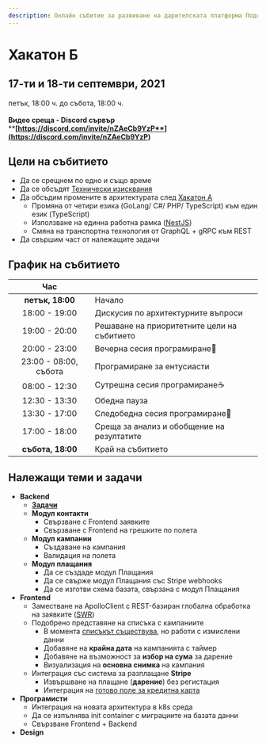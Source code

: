 ```yaml
---
description: Онлайн събитие за развиване на дарителската платформа Подкрепи.бг
---
```


# Хакатон Б

## 17-ти и 18-ти  септември, 2021

петък, 18:00 ч. до събота, 18:00 ч.\
\
**Видео среща - Discord сървър**\
****[**https://discord.com/invite/nZAeCb9YzP**](https://discord.com/invite/nZAeCb9YzP)****

## Цели на събитието

* Да се срещнем по едно и също време
* Да се обсъдят [Технически изисквания](../architecture/api.md)
* Да обсъдим промените в архитектурата след [Хакатон А](hackaton-a.md)
  * Промяна от четири езика (GoLang/ C#/ PHP/ TypeScript) към един език (TypeScript)
  * Използване на единна работна рамка ([NestJS](https://nestjs.com))
  * Смяна на транспортна технология от GraphQL + gRPC към REST
* Да свършим част от належащите задачи

## График на събитието

|          Час          |                                             |
| :-------------------: | ------------------------------------------- |
|    **петък, 18:00**   | Начало                                      |
|     18:00 - 19:00     | Дискусия по архитектурните въпроси          |
|     19:00 - 20:00     | Решаване на приоритетните цели на събитието |
|     20:00 - 23:00     | Вечерна сесия програмиране🍻                |
| 23:00 - 08:00, събота | Програмиране за ентусиасти                  |
|     08:00 - 12:30     | Сутрешна сесия програмиране☕                |
|     12:30 - 13:30     | Обедна пауза                                |
|     13:30 - 17:00     | Следобедна сесия програмиране🥧             |
|     17:00 - 18:00     | Среща за анализ и обобщение на резултатите  |
|   **събота, 18:00**   | Край на събитието                           |

## Належащи теми и задачи

* **Backend**
  * ****[**Задачи**](https://github.com/podkrepi-bg/api/issues)****
  * **Модул контакти**
    * Свързване с Frontend заявките
    * Свързване с Frontend на грешките по полета
  * **Модул кампании**
    * Създаване на кампания
    * Валидация на полета
  * **Модул плащания**
    * Да се създаде модул Плащания
    * Да се свърже модул Плащания със Stripe webhooks
    * Да се изготви схема базата, свързана с модул Плащания
* **Frontend**
  * Заместване на ApolloClient с REST-базиран глобална обработка на заявките ([SWR](https://swr.vercel.app))
  * Подобрено представяне на списъка с кампаниите
    * В момента [списъкът съществува](https://podkrepi.bg/campaigns), но работи с измислени данни
    * Добавяне на **крайна дата** на кампанията с таймер
    * Добавяне на възможност за **избор на сума** за дарение
    * Визуализация на **основна снимка** на кампания
  * Интеграция със система за разплащане **Stripe**
    * Извършване на плащане (**дарение**) без регистация
    * Интеграция на [готово поле за кредитна карта](https://stripe.com/docs/stripe-js/react)
* **Програмисти**
  * Интеграция на новата архитектура в k8s среда
  * Да се изпълнява init container с миграциите на базата данни
  * Свързване Frontend + Backend
* **Design**


